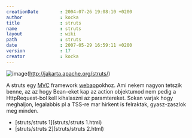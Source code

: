 ```yaml
---
creationDate        : 2004-07-26 19:08:10 +0200 
author              : kocka 
title               : struts 
name                : struts 
layout              : wiki 
path                : struts 
date                : 2007-05-29 16:59:11 +0200 
version             : 17 
creator             : kocka 
---
```

![image](http://struts.apache.org/images/struts.gif)(http://jakarta.apache.org/struts/)


A struts egy [MVC](MVC.html) framework [webapp](webapp.html)okhoz. Ami nekem nagyon tetszik benne, az az hogy Bean-eket kap az action objektumod nem pedig a HttpRequest-bol kell kihalaszni az paramtereket. Sokan varjak hogy meghaljon, legalabbis pl a TSS-re mar hirkent is felraktak, gyasz-zaszlok meg minden.


-   [struts/struts 1](struts/struts 1.html)
-   [struts/struts 2](struts/struts 2.html)




